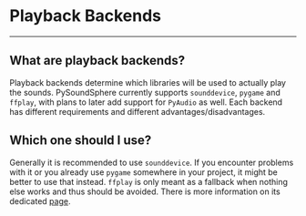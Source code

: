 # Playback Backends

---

## What are playback backends?

Playback backends determine which libraries will be used to actually play the sounds. PySoundSphere currently supports `sounddevice`, `pygame` and `ffplay`, with plans to later add support for `PyAudio` as well. Each backend has different requirements and different advantages/disadvantages.

## Which one should I use?

Generally it is recommended to use `sounddevice`. If you encounter problems with it or you already use `pygame` somewhere in your project, it might be better to use that instead. `ffplay` is only meant as a fallback when nothing else works and thus should be avoided. There is more information on its dedicated [page](../ffplay).
